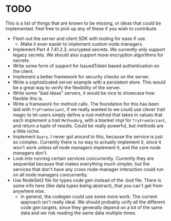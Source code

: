 # TODO

This is a list of things that are known to be missing, or ideas that could be implemented. Feel free to pick up any of these if you wish to contribute.

 - Flesh out the server and client SDK with tooling for ease if use.
   - Make it even easier to implement custom node managers.
 - Implement Part 4 7.41.2.3, encrypted secrets. We currently only support legacy secrets. We should also support more encryption algorithms for secrets.
 - Write some form of support for IssuedToken based authentication on the client.
 - Implement a better framework for security checks on the server.
 - Write a sophisticated server example with a persistent store. This would be a great way to verify the flexibility of the server.
 - Write some "bad ideas" servers, it would be nice to showcase how flexible this is.
 - Write a framework for method calls. The foundation for this has been laid with `TryFromVariant`, if we really wanted to we could use clever trait magic to let users simply define a rust method that takes in values that each implement a trait `MethodArg`, with a blanket impl for `TryFromVariant`, and return a tuple of results. Could be really powerful, but methods are a little niche.
 - Implement `Query`. I never got around to this, because the service is just so complex. Currently there is no way to actually implement it, since it won't work unless _all_ node managers implement it, and the core node managers don't.
 - Look into running certain services concurrently. Currently they are sequential because that makes everything much simpler, but the services that don't have any cross node-manager interaction could run on all node managers concurrently.
 - Use NodeSet2 file for types code gen instead of the .bsd file. There is some info here (like data types being abstract), that you can't get from anywhere else.
   - In general, the codegen could use some more work. The current approach isn't really ideal. We should probably unify all the different code gen targets, since they generally depend on a lot of the same data and we risk reading the same data multiple times.

